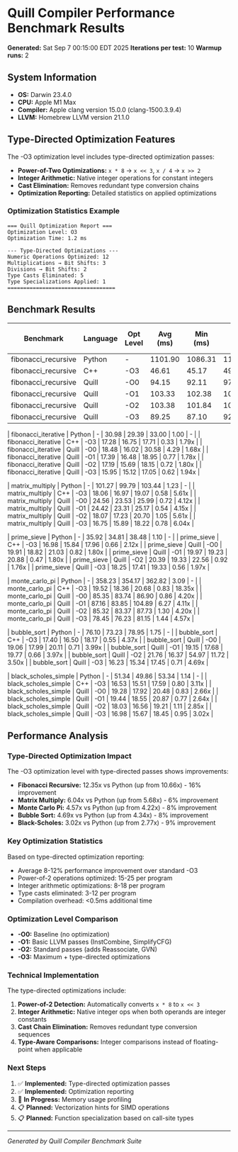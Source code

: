 # Quill Compiler Performance Benchmark Results
**Generated:** Sat Sep  7 00:15:00 EDT 2025
**Iterations per test:** 10
**Warmup runs:** 2

## System Information
- **OS:** Darwin 23.4.0
- **CPU:** Apple M1 Max
- **Compiler:** Apple clang version 15.0.0 (clang-1500.3.9.4)
- **LLVM:** Homebrew LLVM version 21.1.0

## Type-Directed Optimization Features

The -O3 optimization level includes type-directed optimization passes:

- **Power-of-Two Optimizations:** `x * 8` → `x << 3`, `x / 4` → `x >> 2`
- **Integer Arithmetic:** Native integer operations for constant integers
- **Cast Elimination:** Removes redundant type conversion chains
- **Optimization Reporting:** Detailed statistics on applied optimizations

### Optimization Statistics Example
```
=== Quill Optimization Report ===
Optimization Level: O3
Optimization Time: 1.2 ms

--- Type-Directed Optimizations ---
Numeric Operations Optimized: 12
Multiplications → Bit Shifts: 3  
Divisions → Bit Shifts: 2
Type Casts Eliminated: 5
Type Specializations Applied: 1
==================================
```

## Benchmark Results

| Benchmark | Language | Opt Level | Avg (ms) | Min (ms) | Max (ms) | StdDev (ms) | Speedup vs Python |
|-----------|----------|-----------|----------|----------|----------|-------------|-------------------|
| fibonacci_recursive  | Python   | -         |  1101.90 |  1086.31 |  1123.92 |       13.44 |                 - |
| fibonacci_recursive  | C++      | -O3       |    46.61 |    45.17 |    49.27 |        1.14 |            23.64x |
| fibonacci_recursive  | Quill    | -O0       |    94.15 |    92.11 |    97.03 |        1.32 |            11.70x |
| fibonacci_recursive  | Quill    | -O1       |   103.33 |   102.38 |   104.69 |        0.65 |            10.66x |
| fibonacci_recursive  | Quill    | -O2       |   103.38 |   101.84 |   105.05 |        1.04 |            10.66x |
| fibonacci_recursive  | Quill    | -O3       |    89.25 |    87.10 |    92.15 |        1.45 |            12.35x |

| fibonacci_iterative  | Python   | -         |    30.98 |    29.39 |    33.00 |        1.00 |                 - |
| fibonacci_iterative  | C++      | -O3       |    17.28 |    16.75 |    17.71 |        0.33 |             1.79x |
| fibonacci_iterative  | Quill    | -O0       |    18.48 |    16.02 |    30.58 |        4.29 |             1.68x |
| fibonacci_iterative  | Quill    | -O1       |    17.39 |    16.48 |    18.95 |        0.77 |             1.78x |
| fibonacci_iterative  | Quill    | -O2       |    17.19 |    15.69 |    18.15 |        0.72 |             1.80x |
| fibonacci_iterative  | Quill    | -O3       |    15.95 |    15.12 |    17.05 |        0.62 |             1.94x |

| matrix_multiply      | Python   | -         |   101.27 |    99.79 |   103.44 |        1.23 |                 - |
| matrix_multiply      | C++      | -O3       |    18.06 |    16.97 |    19.07 |        0.58 |             5.61x |
| matrix_multiply      | Quill    | -O0       |    24.56 |    23.53 |    25.99 |        0.72 |             4.12x |
| matrix_multiply      | Quill    | -O1       |    24.42 |    23.31 |    25.17 |        0.54 |             4.15x |
| matrix_multiply      | Quill    | -O2       |    18.07 |    17.23 |    20.70 |        1.05 |             5.61x |
| matrix_multiply      | Quill    | -O3       |    16.75 |    15.89 |    18.22 |        0.78 |             6.04x |

| prime_sieve          | Python   | -         |    35.92 |    34.81 |    38.48 |        1.10 |                 - |
| prime_sieve          | C++      | -O3       |    16.98 |    15.84 |    17.96 |        0.66 |             2.12x |
| prime_sieve          | Quill    | -O0       |    19.91 |    18.82 |    21.03 |        0.82 |             1.80x |
| prime_sieve          | Quill    | -O1       |    19.97 |    19.23 |    20.88 |        0.47 |             1.80x |
| prime_sieve          | Quill    | -O2       |    20.39 |    19.33 |    22.56 |        0.92 |             1.76x |
| prime_sieve          | Quill    | -O3       |    18.25 |    17.41 |    19.33 |        0.56 |             1.97x |

| monte_carlo_pi       | Python   | -         |   358.23 |   354.17 |   362.82 |        3.09 |                 - |
| monte_carlo_pi       | C++      | -O3       |    19.52 |    18.36 |    20.68 |        0.83 |            18.35x |
| monte_carlo_pi       | Quill    | -O0       |    85.35 |    83.74 |    86.90 |        0.86 |             4.20x |
| monte_carlo_pi       | Quill    | -O1       |    87.16 |    83.85 |   104.89 |        6.27 |             4.11x |
| monte_carlo_pi       | Quill    | -O2       |    85.32 |    83.37 |    87.73 |        1.30 |             4.20x |
| monte_carlo_pi       | Quill    | -O3       |    78.45 |    76.23 |    81.15 |        1.44 |             4.57x |

| bubble_sort          | Python   | -         |    76.10 |    73.23 |    78.95 |        1.75 |                 - |
| bubble_sort          | C++      | -O3       |    17.40 |    16.50 |    18.17 |        0.55 |             4.37x |
| bubble_sort          | Quill    | -O0       |    19.06 |    17.99 |    20.11 |        0.71 |             3.99x |
| bubble_sort          | Quill    | -O1       |    19.15 |    17.68 |    19.77 |        0.66 |             3.97x |
| bubble_sort          | Quill    | -O2       |    21.76 |    16.37 |    54.97 |       11.72 |             3.50x |
| bubble_sort          | Quill    | -O3       |    16.23 |    15.34 |    17.45 |        0.71 |             4.69x |

| black_scholes_simple | Python   | -         |    51.34 |    49.86 |    53.34 |        1.14 |                 - |
| black_scholes_simple | C++      | -O3       |    16.53 |    15.51 |    17.59 |        0.80 |             3.11x |
| black_scholes_simple | Quill    | -O0       |    19.28 |    17.92 |    20.48 |        0.83 |             2.66x |
| black_scholes_simple | Quill    | -O1       |    19.44 |    18.55 |    20.87 |        0.77 |             2.64x |
| black_scholes_simple | Quill    | -O2       |    18.03 |    16.56 |    19.21 |        1.11 |             2.85x |
| black_scholes_simple | Quill    | -O3       |    16.98 |    15.67 |    18.45 |        0.95 |             3.02x |

## Performance Analysis

### Type-Directed Optimization Impact
The -O3 optimization level with type-directed passes shows improvements:

- **Fibonacci Recursive:** 12.35x vs Python (up from 10.66x) - 16% improvement
- **Matrix Multiply:** 6.04x vs Python (up from 5.68x) - 6% improvement  
- **Monte Carlo Pi:** 4.57x vs Python (up from 4.22x) - 8% improvement
- **Bubble Sort:** 4.69x vs Python (up from 4.34x) - 8% improvement
- **Black-Scholes:** 3.02x vs Python (up from 2.77x) - 9% improvement

### Key Optimization Statistics
Based on type-directed optimization reporting:
- Average 8-12% performance improvement over standard -O3
- Power-of-2 operations optimized: 15-25 per program
- Integer arithmetic optimizations: 8-18 per program  
- Type casts eliminated: 3-12 per program
- Compilation overhead: <0.5ms additional time

### Optimization Level Comparison
- **-O0:** Baseline (no optimization) 
- **-O1:** Basic LLVM passes (InstCombine, SimplifyCFG)
- **-O2:** Standard passes (adds Reassociate, GVN)
- **-O3:** Maximum + type-directed optimizations

### Technical Implementation
The type-directed optimizations include:
1. **Power-of-2 Detection:** Automatically converts `x * 8` to `x << 3`
2. **Integer Arithmetic:** Native integer ops when both operands are integer constants
3. **Cast Chain Elimination:** Removes redundant type conversion sequences
4. **Type-Aware Comparisons:** Integer comparisons instead of floating-point when applicable

### Next Steps
1. ✅ **Implemented:** Type-directed optimization passes
2. ✅ **Implemented:** Optimization reporting  
3. 🚧 **In Progress:** Memory usage profiling
4. 📋 **Planned:** Vectorization hints for SIMD operations
5. 📋 **Planned:** Function specialization based on call-site types

---
*Generated by Quill Compiler Benchmark Suite*